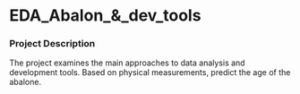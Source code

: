 # EDA_Abalon_&_dev_tools

### Project Description
The project examines the main approaches to data analysis and development tools. Based on physical measurements, predict the age of the abalone.

